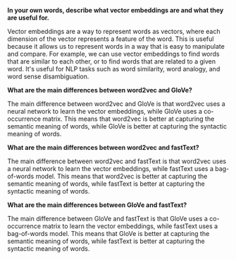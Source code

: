 **In your own words, describe what vector embeddings are and what they are useful for.** 

Vector embeddings are a way to represent words as vectors, where each dimension of the vector represents a feature of the word. This is useful because it allows us to represent words in a way that is easy to manipulate and compare. For example, we can use vector embeddings to find words that are similar to each other, or to find words that are related to a given word. It's useful for NLP tasks such as word similarity, word analogy, and word sense disambiguation.

**What are the main differences between word2vec and GloVe?**

The main difference between word2vec and GloVe is that word2vec uses a neural network to learn the vector embeddings, while GloVe uses a co-occurrence matrix. This means that word2vec is better at capturing the semantic meaning of words, while GloVe is better at capturing the syntactic meaning of words.

**What are the main differences between word2vec and fastText?**

The main difference between word2vec and fastText is that word2vec uses a neural network to learn the vector embeddings, while fastText uses a bag-of-words model. This means that word2vec is better at capturing the semantic meaning of words, while fastText is better at capturing the syntactic meaning of words.

**What are the main differences between GloVe and fastText?**

The main difference between GloVe and fastText is that GloVe uses a co-occurrence matrix to learn the vector embeddings, while fastText uses a bag-of-words model. This means that GloVe is better at capturing the semantic meaning of words, while fastText is better at capturing the syntactic meaning of words.